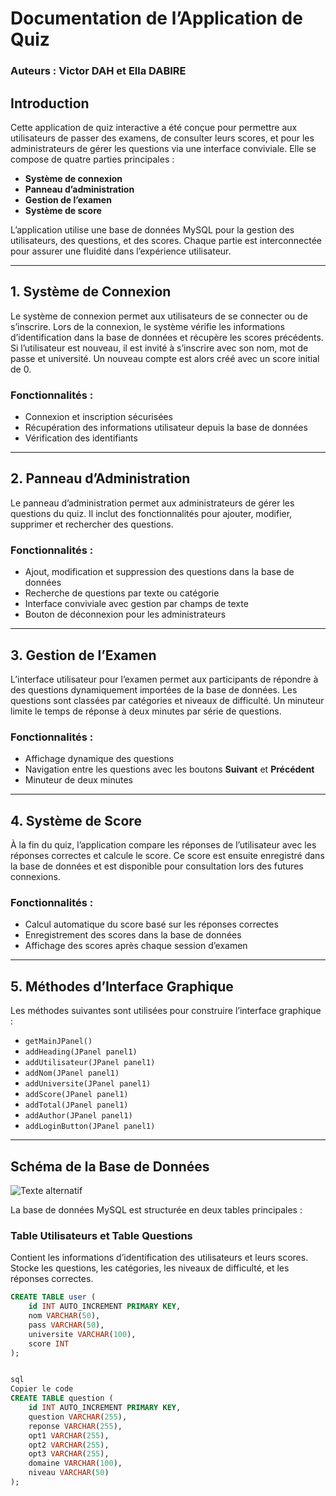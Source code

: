 # Documentation de l’Application de Quiz

### Auteurs : Victor DAH et Ella DABIRE   

## Introduction
Cette application de quiz interactive a été conçue pour permettre aux utilisateurs de passer des examens, de consulter leurs scores, et pour les administrateurs de gérer les questions via une interface conviviale. Elle se compose de quatre parties principales :

- **Système de connexion**
- **Panneau d’administration**
- **Gestion de l’examen**
- **Système de score**

L’application utilise une base de données MySQL pour la gestion des utilisateurs, des questions, et des scores. Chaque partie est interconnectée pour assurer une fluidité dans l’expérience utilisateur.

---

## 1. Système de Connexion
Le système de connexion permet aux utilisateurs de se connecter ou de s’inscrire. Lors de la connexion, le système vérifie les informations d’identification dans la base de données et récupère les scores précédents. Si l’utilisateur est nouveau, il est invité à s’inscrire avec son nom, mot de passe et université. Un nouveau compte est alors créé avec un score initial de 0.

### Fonctionnalités :
- Connexion et inscription sécurisées
- Récupération des informations utilisateur depuis la base de données
- Vérification des identifiants

---

## 2. Panneau d’Administration
Le panneau d’administration permet aux administrateurs de gérer les questions du quiz. Il inclut des fonctionnalités pour ajouter, modifier, supprimer et rechercher des questions.

### Fonctionnalités :
- Ajout, modification et suppression des questions dans la base de données
- Recherche de questions par texte ou catégorie
- Interface conviviale avec gestion par champs de texte
- Bouton de déconnexion pour les administrateurs

---

## 3. Gestion de l’Examen
L’interface utilisateur pour l’examen permet aux participants de répondre à des questions dynamiquement importées de la base de données. Les questions sont classées par catégories et niveaux de difficulté. Un minuteur limite le temps de réponse à deux minutes par série de questions.

### Fonctionnalités :
- Affichage dynamique des questions
- Navigation entre les questions avec les boutons **Suivant** et **Précédent**
- Minuteur de deux minutes

---

## 4. Système de Score
À la fin du quiz, l’application compare les réponses de l’utilisateur avec les réponses correctes et calcule le score. Ce score est ensuite enregistré dans la base de données et est disponible pour consultation lors des futures connexions.

### Fonctionnalités :
- Calcul automatique du score basé sur les réponses correctes
- Enregistrement des scores dans la base de données
- Affichage des scores après chaque session d’examen

---

## 5. Méthodes d’Interface Graphique
Les méthodes suivantes sont utilisées pour construire l’interface graphique :

- `getMainJPanel()`
- `addHeading(JPanel panel1)`
- `addUtilisateur(JPanel panel1)`
- `addNom(JPanel panel1)`
- `addUniversite(JPanel panel1)`
- `addScore(JPanel panel1)`
- `addTotal(JPanel panel1)`
- `addAuthor(JPanel panel1)`
- `addLoginButton(JPanel panel1)`

---

## Schéma de la Base de Données

![Texte alternatif](URL_de_l'image)

La base de données MySQL est structurée en deux tables principales :

### **Table Utilisateurs et Table Questions**  
Contient les informations d’identification des utilisateurs et leurs scores.
Stocke les questions, les catégories, les niveaux de difficulté, et les réponses correctes.
```sql
CREATE TABLE user (
    id INT AUTO_INCREMENT PRIMARY KEY,
    nom VARCHAR(50),
    pass VARCHAR(50),
    universite VARCHAR(100),
    score INT
);


sql
Copier le code
CREATE TABLE question (
    id INT AUTO_INCREMENT PRIMARY KEY,
    question VARCHAR(255),
    reponse VARCHAR(255),
    opt1 VARCHAR(255),
    opt2 VARCHAR(255),
    opt3 VARCHAR(255),
    domaine VARCHAR(100),
    niveau VARCHAR(50)
);
